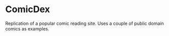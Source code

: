 # ComicDex
Replication of a popular comic reading site. Uses a couple of public domain comics as examples.
